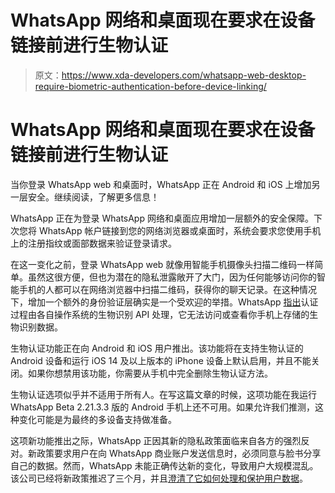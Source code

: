 # WhatsApp 网络和桌面现在要求在设备链接前进行生物认证

> 原文：<https://www.xda-developers.com/whatsapp-web-desktop-require-biometric-authentication-before-device-linking/>

# WhatsApp 网络和桌面现在要求在设备链接前进行生物认证

当你登录 WhatsApp web 和桌面时，WhatsApp 正在 Android 和 iOS 上增加另一层安全。继续阅读，了解更多信息！

WhatsApp 正在为登录 WhatsApp 网络和桌面应用增加一层额外的安全保障。下次您将 WhatsApp 帐户链接到您的网络浏览器或桌面时，系统会要求您使用手机上的注册指纹或面部数据来验证登录请求。

在这一变化之前，登录 WhatsApp web 就像用智能手机摄像头扫描二维码一样简单。虽然这很方便，但也为潜在的隐私泄露敞开了大门，因为任何能够访问你的智能手机的人都可以在网络浏览器中扫描二维码，获得你的聊天记录。在这种情况下，增加一个额外的身份验证层确实是一个受欢迎的举措。WhatsApp [指出](https://faq.whatsapp.com/general/download-and-installation/how-to-log-in-or-out)认证过程由各自操作系统的生物识别 API 处理，它无法访问或查看你手机上存储的生物识别数据。

生物认证功能正在向 Android 和 iOS 用户推出。该功能将在支持生物认证的 Android 设备和运行 iOS 14 及以上版本的 iPhone 设备上默认启用，并且不能关闭。如果你想禁用该功能，你需要从手机中完全删除生物认证方法。

生物认证选项似乎并不适用于所有人。在写这篇文章的时候，这项功能在我运行 WhatsApp Beta 2.21.3.3 版的 Android 手机上还不可用。如果允许我们推测，这种变化可能是为最终的多设备支持做准备。

这项新功能推出之际，WhatsApp 正因其新的隐私政策面临来自各方的强烈反对。新政策要求用户在向 WhatsApp 商业账户发送信息时，必须同意与脸书分享自己的数据。然而，WhatsApp 未能正确传达新的变化，导致用户大规模混乱。该公司已经将新政策推迟了三个月，并且[澄清了它如何处理和保护用户数据](https://www.xda-developers.com/whatsapp-highlights-protects-private-messages-many-migrate-to-signal/)。